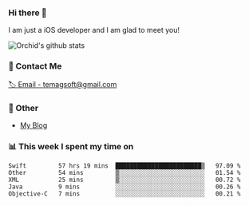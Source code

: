 ### Hi there 👋

I am just a iOS developer and I am glad to meet you!

![Orchid's github stats](https://github-readme-stats.vercel.app/api?username=orchid-bloom&&show_icons=true&&title_color=1abc9c&&icon_color=1abc9c&&theme=solarized-dark)

### 📮 Contact Me

[🏷 Email - temagsoft@gmail.com](mailto:temagsoft@gmail.com)


### 🤪 Other

- [My Blog](https://www.jianshu.com/u/fb6c72d338f8)

### 📊 This week I spent my time on

<!--START_SECTION:waka-->
```text
Swift         57 hrs 19 mins  ████████████████████████▒   97.09 % 
Other         54 mins         ▒░░░░░░░░░░░░░░░░░░░░░░░░   01.54 % 
XML           25 mins         ▒░░░░░░░░░░░░░░░░░░░░░░░░   00.72 % 
Java          9 mins          ░░░░░░░░░░░░░░░░░░░░░░░░░   00.26 % 
Objective-C   7 mins          ░░░░░░░░░░░░░░░░░░░░░░░░░   00.21 % 
```
<!--END_SECTION:waka-->

